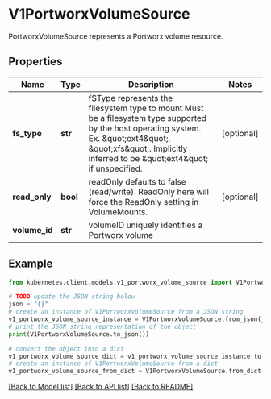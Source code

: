 # V1PortworxVolumeSource

PortworxVolumeSource represents a Portworx volume resource.

## Properties

Name | Type | Description | Notes
------------ | ------------- | ------------- | -------------
**fs_type** | **str** | fSType represents the filesystem type to mount Must be a filesystem type supported by the host operating system. Ex. \&quot;ext4\&quot;, \&quot;xfs\&quot;. Implicitly inferred to be \&quot;ext4\&quot; if unspecified. | [optional] 
**read_only** | **bool** | readOnly defaults to false (read/write). ReadOnly here will force the ReadOnly setting in VolumeMounts. | [optional] 
**volume_id** | **str** | volumeID uniquely identifies a Portworx volume | 

## Example

```python
from kubernetes.client.models.v1_portworx_volume_source import V1PortworxVolumeSource

# TODO update the JSON string below
json = "{}"
# create an instance of V1PortworxVolumeSource from a JSON string
v1_portworx_volume_source_instance = V1PortworxVolumeSource.from_json(json)
# print the JSON string representation of the object
print(V1PortworxVolumeSource.to_json())

# convert the object into a dict
v1_portworx_volume_source_dict = v1_portworx_volume_source_instance.to_dict()
# create an instance of V1PortworxVolumeSource from a dict
v1_portworx_volume_source_from_dict = V1PortworxVolumeSource.from_dict(v1_portworx_volume_source_dict)
```
[[Back to Model list]](../README.md#documentation-for-models) [[Back to API list]](../README.md#documentation-for-api-endpoints) [[Back to README]](../README.md)


